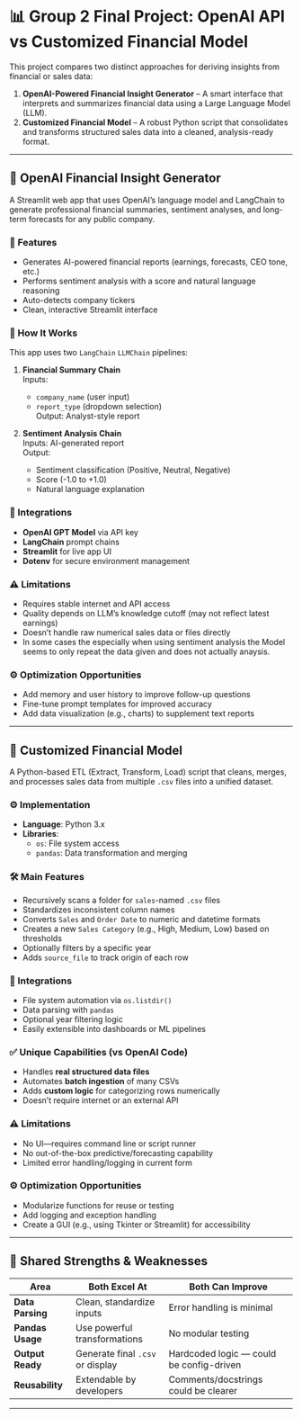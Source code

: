 # 📊 Group 2 Final Project: OpenAI API vs Customized Financial Model

This project compares two distinct approaches for deriving insights from financial or sales data:

1. **OpenAI-Powered Financial Insight Generator** – A smart interface that interprets and summarizes financial data using a Large Language Model (LLM).
2. **Customized Financial Model** – A robust Python script that consolidates and transforms structured sales data into a cleaned, analysis-ready format.

---

## 🤖 OpenAI Financial Insight Generator

A Streamlit web app that uses OpenAI’s language model and LangChain to generate professional financial summaries, sentiment analyses, and long-term forecasts for any public company.

### 🚀 Features
- Generates AI-powered financial reports (earnings, forecasts, CEO tone, etc.)
- Performs sentiment analysis with a score and natural language reasoning
- Auto-detects company tickers
- Clean, interactive Streamlit interface

### 🧠 How It Works
This app uses two `LangChain` `LLMChain` pipelines:

1. **Financial Summary Chain**  
   Inputs:
   - `company_name` (user input)
   - `report_type` (dropdown selection)  
   Output: Analyst-style report

2. **Sentiment Analysis Chain**  
   Inputs: AI-generated report  
   Output:
   - Sentiment classification (Positive, Neutral, Negative)
   - Score (-1.0 to +1.0)
   - Natural language explanation

### 🔌 Integrations
- **OpenAI GPT Model** via API key
- **LangChain** prompt chains
- **Streamlit** for live app UI
- **Dotenv** for secure environment management

### ⚠️ Limitations
- Requires stable internet and API access
- Quality depends on LLM’s knowledge cutoff (may not reflect latest earnings)
- Doesn’t handle raw numerical sales data or files directly
- In some cases the especially when using sentiment analysis the Model seems to only repeat the data given and does not actually anaysis.

### ⚙️ Optimization Opportunities
- Add memory and user history to improve follow-up questions
- Fine-tune prompt templates for improved accuracy
- Add data visualization (e.g., charts) to supplement text reports

---

## 📂 Customized Financial Model

A Python-based ETL (Extract, Transform, Load) script that cleans, merges, and processes sales data from multiple `.csv` files into a unified dataset.

### ⚙️ Implementation
- **Language**: Python 3.x
- **Libraries**:
  - `os`: File system access
  - `pandas`: Data transformation and merging

### 🛠️ Main Features
- Recursively scans a folder for `sales`-named `.csv` files
- Standardizes inconsistent column names
- Converts `Sales` and `Order Date` to numeric and datetime formats
- Creates a new `Sales Category` (e.g., High, Medium, Low) based on thresholds
- Optionally filters by a specific year
- Adds `source_file` to track origin of each row

### 🔌 Integrations
- File system automation via `os.listdir()`
- Data parsing with `pandas`
- Optional year filtering logic
- Easily extensible into dashboards or ML pipelines

### ✅ Unique Capabilities (vs OpenAI Code)
- Handles **real structured data files**
- Automates **batch ingestion** of many CSVs
- Adds **custom logic** for categorizing rows numerically
- Doesn’t require internet or an external API

### ⚠️ Limitations
- No UI—requires command line or script runner
- No out-of-the-box predictive/forecasting capability
- Limited error handling/logging in current form

### ⚙️ Optimization Opportunities
- Modularize functions for reuse or testing
- Add logging and exception handling
- Create a GUI (e.g., using Tkinter or Streamlit) for accessibility

---

## 🔁 Shared Strengths & Weaknesses

| Area              | Both Excel At                    | Both Can Improve                  |
|-------------------|----------------------------------|-----------------------------------|
| **Data Parsing**   | Clean, standardize inputs        | Error handling is minimal         |
| **Pandas Usage**   | Use powerful transformations     | No modular testing                |
| **Output Ready**   | Generate final `.csv` or display | Hardcoded logic — could be config-driven |
| **Reusability**    | Extendable by developers         | Comments/docstrings could be clearer |

---
